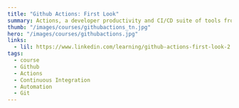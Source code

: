```yaml
---
title: "Github Actions: First Look"
summary: Actions, a developer productivity and CI/CD suite of tools from GitHub, offers developers a new way to automate workflows for their web projects. Each action—which is a set of custom instructions—can be combined with other actions to create a workflow. You can have tasks that run on a specific timeframe, control what happens when someone interacts with the GitHub repository, and more.
thumb: "/images/courses/githubactions_tn.jpg"
hero: "/images/courses/githubactions.jpg"
links:
  - lil: https://www.linkedin.com/learning/github-actions-first-look-2
tags:
  - course
  - Github
  - Actions
  - Continuous Integration
  - Automation
  - Git
---
```


